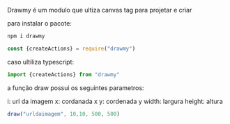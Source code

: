 
Drawmy é um modulo que ultiza canvas tag para projetar e criar

para instalar o pacote:
```bash
npm i drawmy
```

```js
const {createActions} = require("drawmy")
```
caso ultiliza typescript:
```ts
import {createActions} from "drawmy"
```

a função draw possui os seguintes parametros:

i: url da imagem
x: cordanada x
y: cordenada y
width: largura
height: altura

```js
draw("urldaimagem", 10,10, 500, 500)
```